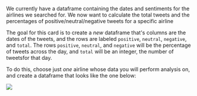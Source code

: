 <!--title={Setting up Dataframes for the Graph}-->

We currently have a dataframe containing the dates and sentiments for the airlines we searched for. We now want to calculate the total tweets and the percentages of positive/neutral/negative tweets for a specific airline



The goal for this card is to create a *new* dataframe that's columns are the dates of the tweets, and the rows are labeled `positive`, `neutral`, `negative`, and `total`. The rows `positive`, `neutral`, and `negative` will be the percentage of tweets across the day, and `total` will be an integer, the number of tweetsfor that day. 



To do this, choose just *one* airline whose data you will perform analysis on, and create a dataframe that looks like the one below: 

![](https://projectbit.s3-us-west-1.amazonaws.com/darlene/labs/Airline_DF.PNG)


